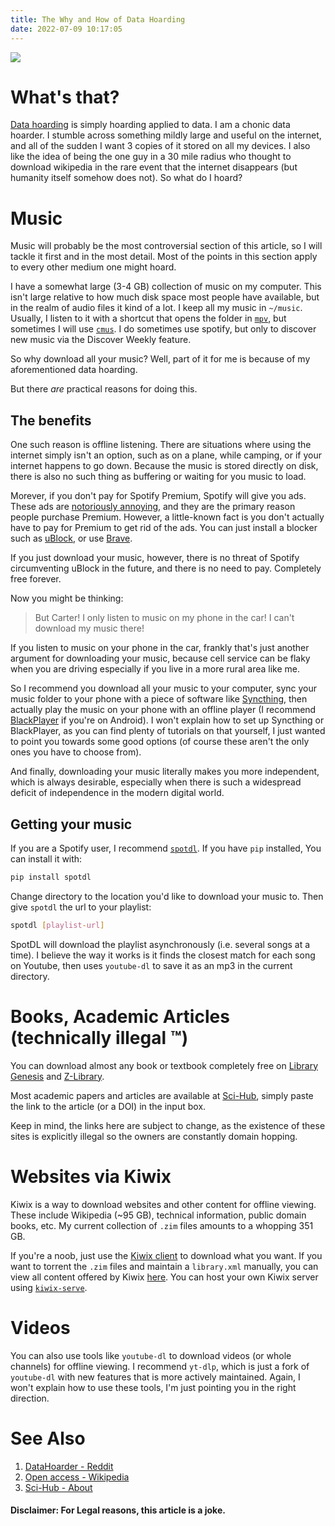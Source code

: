 ```yaml
---
title: The Why and How of Data Hoarding
date: 2022-07-09 10:17:05
---
```


![](/hoarding.jpg)

# What's that?

[Data hoarding](https://en.wikipedia.org/wiki/Digital_hoarding) is simply hoarding applied to data. I am a chonic data hoarder. I stumble across something mildly large and useful on the internet, and all of the sudden I want 3 copies of it stored on all my devices. I also like the idea of being the one guy in a 30 mile radius who thought to download wikipedia in the rare event that the internet disappears (but humanity itself somehow does not). So what do I hoard?

# Music

Music will probably be the most controversial section of this article, so I will tackle it first and in the most detail. Most of the points in this section apply to every other medium one might hoard.

I have a somewhat large (3-4 GB) collection of music on my computer. This isn't large relative to how much disk space most people have available, but in the realm of audio files it kind of a lot. I keep all my music in `~/music`. Usually, I listen to it with a shortcut that opens the folder in [`mpv`](https://mpv.io/), but sometimes I will use [`cmus`](https://cmus.github.io/). I do sometimes use spotify, but only to discover new music via the Discover Weekly feature.

So why download all your music? Well, part of it for me is because of my aforementioned data hoarding.

But there *are* practical reasons for doing this.

## The benefits

One such reason is offline listening. There are situations where using the internet simply isn't an option, such as on a plane, while camping, or if your internet happens to go down. Because the music is stored directly on disk, there is also no such thing as buffering or waiting for you music to load.

Morever, if you don't pay for Spotify Premium, Spotify will give you ads. These ads are [notoriously annoying](https://www.youtube.com/watch?v=BvQ571eAOZE), and they are the primary reason people purchase Premium. However, a little-known fact is you don't actually have to pay for Premium to get rid of the ads. You can just install a blocker such as [uBlock](https://ublockorigin.com/), or use [Brave](https://brave.com/).

If you just download your music, however, there is no threat of Spotify circumventing uBlock in the future, and there is no need to pay. Completely free forever.

Now you might be thinking:

> But Carter! I only listen to music on my phone in the car! I can't download my music there!

If you listen to music on your phone in the car, frankly that's just another argument for downloading your music, because cell service can be flaky when you are driving especially if you live in a more rural area like me.

So I recommend you download all your music to your computer, sync your music folder to your phone with a piece of software like [Syncthing](https://syncthing.net/), then actually play the music on your phone with an offline player (I recommend [BlackPlayer](https://play.google.com/store/apps/details?id=com.musicplayer.blackplayerfree&hl=en_US&gl=US) if you're on Android). I won't explain how to set up Syncthing or BlackPlayer, as you can find plenty of tutorials on that yourself, I just wanted to point you towards some good options (of course these aren't the only ones you have to choose from).

And finally, downloading your music literally makes you more independent, which is always desirable, especially when there is such a widespread deficit of independence in the modern digital world.

## Getting your music

If you are a Spotify user, I recommend [`spotdl`](https://github.com/spotDL/spotify-downloader). If you have `pip` installed, You can install it with:

```sh
pip install spotdl
```

Change directory to the location you'd like to download your music to. Then give `spotdl` the url to your playlist:

```sh
spotdl [playlist-url]
```

SpotDL will download the playlist asynchronously (i.e. several songs at a time). I believe the way it works is it finds the closest match for each song on Youtube, then uses `youtube-dl` to save it as an mp3 in the current directory.

# Books, Academic Articles (technically illegal ™)

You can download almost any book or textbook completely free on [Library Genesis](https://libgen.fun/) and [Z-Library](https://z-lib.org/).

Most academic papers and articles are available at [Sci-Hub](https://sci-hub.se/), simply paste the link to the article (or a DOI) in the input box.

Keep in mind, the links here are subject to change, as the existence of these sites is explicitly illegal so the owners are constantly domain hopping.

# Websites via Kiwix

Kiwix is a way to download websites and other content for offline viewing. These include Wikipedia (~95 GB), technical information, public domain books, etc. My current collection of `.zim` files amounts to a whopping 351 GB.

If you're a noob, just use the [Kiwix client](https://www.kiwix.org/en/) to download what you want. If you want to torrent the `.zim` files and maintain a `library.xml` manually, you can view all content offered by Kiwix [here](https://wiki.kiwix.org/wiki/Content_in_all_languages). You can host your own Kiwix server using [`kiwix-serve`](https://www.kiwix.org/en/downloads/kiwix-serve/).

# Videos

You can also use tools like `youtube-dl` to download videos (or whole channels) for offline viewing. I recommend `yt-dlp`, which is just a fork of `youtube-dl` with new features that is more actively maintained. Again, I won't explain how to use these tools, I'm just pointing you in the right direction.

# See Also

1. [DataHoarder - Reddit](https://www.reddit.com/r/DataHoarder/)
2. [Open access - Wikipedia](https://en.wikipedia.org/wiki/Open_access)
3. [Sci-Hub - About](https://sci-hub.se/about)

#### Disclaimer: For Legal reasons, this article is a joke.
